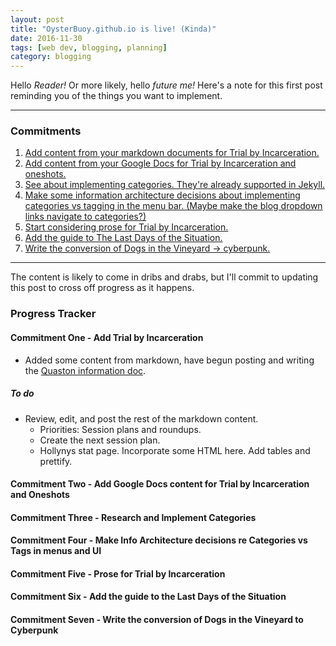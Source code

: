 ```yaml
---
layout: post
title: "OysterBuoy.github.io is live! (Kinda)"
date: 2016-11-30
tags: [web dev, blogging, planning]
category: blogging
---
```


Hello _Reader!_ Or more likely, hello _future me!_ Here's a note for this first post reminding you of the things you want to implement.

---

### Commitments

1. [Add content from your markdown documents for Trial by Incarceration.](#commitment-one---add-trial-by-incarceration)
2. [Add content from your Google Docs for Trial by Incarceration and oneshots.](#commitment-two---add-google-docs-content-for-trial-by-incarceration-and-oneshots)
3. [See about implementing categories. They're already supported in Jekyll.](#commitment-three---research-and-implement-categories)
4. [Make some information architecture decisions about implementing categories vs tagging in the menu bar. (Maybe make the blog dropdown links navigate to categories?)](#commitment-four---make-info-architecture-decisions-re-categories-vs-tags-in-menus-and-ui)
5. [Start considering prose for Trial by Incarceration.](#commitment-five---prose-for-trial-by-incarceration)
6. [Add the guide to The Last Days of the Situation.](#commitment-six---add-the-guide-to-last-days-of-the-situation)
7. [Write the conversion of Dogs in the Vineyard -> cyberpunk.](#commitment-seven---write-the-conversion-of-dogs-in-the-vineyard-to-cyberpunk)

---

The content is likely to come in dribs and drabs, but I'll commit to updating this post to cross off progress as it happens.

### Progress Tracker

#### Commitment One - Add Trial by Incarceration

- Added some content from markdown, have begun posting and writing the [Quaston information doc](tbi/2016/11/30/Quaston-city-planning-WiP.html).

##### To do

- Review, edit, and post the rest of the markdown content.
  - Priorities: Session plans and roundups.
  - Create the next session plan.
  - Hollynys stat page. Incorporate some HTML here. Add tables and prettify.

#### Commitment Two - Add Google Docs content for Trial by Incarceration and Oneshots

#### Commitment Three - Research and Implement Categories

#### Commitment Four - Make Info Architecture decisions re Categories vs Tags in menus and UI

#### Commitment Five - Prose for Trial by Incarceration

#### Commitment Six - Add the guide to the Last Days of the Situation

#### Commitment Seven - Write the conversion of Dogs in the Vineyard to Cyberpunk
